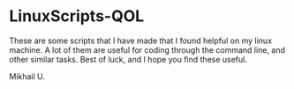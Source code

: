 # LinuxScripts-QOL #

These are some scripts that I have made that I found helpful on my linux machine.
A lot of them are useful for coding through the command line, and other similar
tasks. Best of luck, and I hope you find these useful.

Mikhail U.
